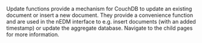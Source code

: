 Update functions provide a mechanism for CouchDB to update an existing document
or insert a new document.  They provide a convenience function and are used in
the nEDM interface to e.g. insert documents (with an added timestamp) or update
the aggregate database.  Navigate to the child pages for more information.

